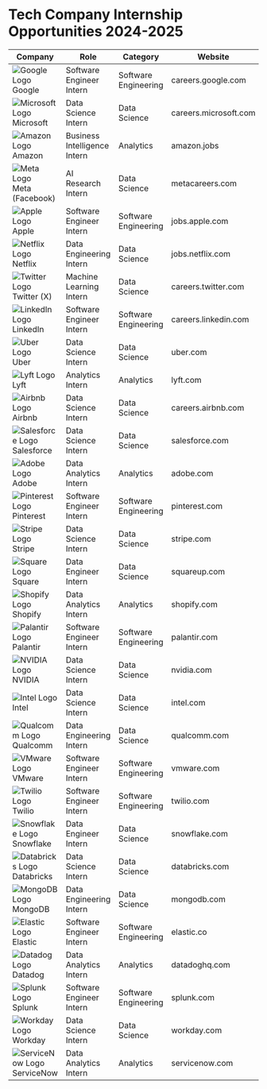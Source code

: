 # Tech Company Internship Opportunities 2024-2025

| Company | Role | Category | Website | Start | End |
|---------|------|----------|----------|--------|-----|
| ![Google Logo](/api/placeholder/30/30) Google | Software Engineer Intern | Software Engineering | careers.google.com | July 2024 | April 2025 |
| ![Microsoft Logo](/api/placeholder/30/30) Microsoft | Data Science Intern | Data Science | careers.microsoft.com | Aug 2024 | May 2025 |
| ![Amazon Logo](/api/placeholder/30/30) Amazon | Business Intelligence Intern | Analytics | amazon.jobs | Aug 2024 | Apr 2025 |
| ![Meta Logo](/api/placeholder/30/30) Meta (Facebook) | AI Research Intern | Data Science | metacareers.com | Aug 2024 | May 2025 |
| ![Apple Logo](/api/placeholder/30/30) Apple | Software Engineer Intern | Software Engineering | jobs.apple.com | Sept 2024 | Apr 2025 |
| ![Netflix Logo](/api/placeholder/30/30) Netflix | Data Engineering Intern | Data Science | jobs.netflix.com | Oct 2024 | June 2025 |
| ![Twitter Logo](/api/placeholder/30/30) Twitter (X) | Machine Learning Intern | Data Science | careers.twitter.com | Aug 2024 | Apr 2025 |
| ![LinkedIn Logo](/api/placeholder/30/30) LinkedIn | Software Engineer Intern | Software Engineering | careers.linkedin.com | Sept 2024 | May 2025 |
| ![Uber Logo](/api/placeholder/30/30) Uber | Data Science Intern | Data Science | uber.com | Oct 2024 | June 2025 |
| ![Lyft Logo](/api/placeholder/30/30) Lyft | Analytics Intern | Analytics | lyft.com | Sept 2024 | May 2025 |
| ![Airbnb Logo](/api/placeholder/30/30) Airbnb | Data Science Intern | Data Science | careers.airbnb.com | Oct 2024 | May 2025 |
| ![Salesforce Logo](/api/placeholder/30/30) Salesforce | Data Science Intern | Data Science | salesforce.com | Sept 2024 | Apr 2025 |
| ![Adobe Logo](/api/placeholder/30/30) Adobe | Data Analytics Intern | Analytics | adobe.com | Sept 2024 | May 2025 |
| ![Pinterest Logo](/api/placeholder/30/30) Pinterest | Software Engineer Intern | Software Engineering | pinterest.com | Oct 2024 | May 2025 |
| ![Stripe Logo](/api/placeholder/30/30) Stripe | Data Science Intern | Data Science | stripe.com | Aug 2024 | June 2025 |
| ![Square Logo](/api/placeholder/30/30) Square | Data Engineer Intern | Data Science | squareup.com | Oct 2024 | May 2025 |
| ![Shopify Logo](/api/placeholder/30/30) Shopify | Data Analytics Intern | Analytics | shopify.com | Aug 2024 | May 2025 |
| ![Palantir Logo](/api/placeholder/30/30) Palantir | Software Engineer Intern | Software Engineering | palantir.com | Sept 2024 | Apr 2025 |
| ![NVIDIA Logo](/api/placeholder/30/30) NVIDIA | Data Science Intern | Data Science | nvidia.com | July 2024 | June 2025 |
| ![Intel Logo](/api/placeholder/30/30) Intel | Data Science Intern | Data Science | intel.com | Aug 2024 | May 2025 |
| ![Qualcomm Logo](/api/placeholder/30/30) Qualcomm | Data Engineering Intern | Data Science | qualcomm.com | Sept 2024 | Apr 2025 |
| ![VMware Logo](/api/placeholder/30/30) VMware | Software Engineer Intern | Software Engineering | vmware.com | Oct 2024 | May 2025 |
| ![Twilio Logo](/api/placeholder/30/30) Twilio | Software Engineer Intern | Software Engineering | twilio.com | Aug 2024 | May 2025 |
| ![Snowflake Logo](/api/placeholder/30/30) Snowflake | Data Engineer Intern | Data Science | snowflake.com | Oct 2024 | June 2025 |
| ![Databricks Logo](/api/placeholder/30/30) Databricks | Data Science Intern | Data Science | databricks.com | Sept 2024 | May 2025 |
| ![MongoDB Logo](/api/placeholder/30/30) MongoDB | Data Engineering Intern | Data Science | mongodb.com | July 2024 | June 2025 |
| ![Elastic Logo](/api/placeholder/30/30) Elastic | Software Engineer Intern | Software Engineering | elastic.co | Oct 2024 | Apr 2025 |
| ![Datadog Logo](/api/placeholder/30/30) Datadog | Data Analytics Intern | Analytics | datadoghq.com | Aug 2024 | May 2025 |
| ![Splunk Logo](/api/placeholder/30/30) Splunk | Software Engineer Intern | Software Engineering | splunk.com | Sept 2024 | Apr 2025 |
| ![Workday Logo](/api/placeholder/30/30) Workday | Data Science Intern | Data Science | workday.com | Aug 2024 | June 2025 |
| ![ServiceNow Logo](/api/placeholder/30/30) ServiceNow | Data Analytics Intern | Analytics | servicenow.com | Oct 2024 | May 2025 |
